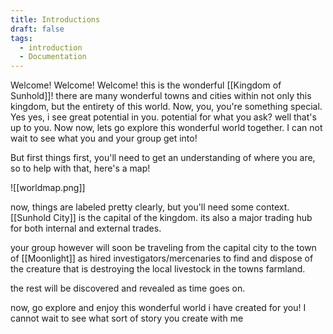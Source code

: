 ```yaml
---
title: Introductions
draft: false
tags:
  - introduction
  - Documentation
---
```

 Welcome! Welcome! Welcome! 
 this is the wonderful [[Kingdom of Sunhold]]!
 there are many wonderful towns and cities within not only this kingdom, but the entirety of this world. Now, you, you're something special. Yes yes, i see great potential in you. potential for what you ask? well that's up to you. Now now, lets go explore this wonderful world together. I can not wait to see what you and your group get into!

But first things first, you'll need to get an understanding of where you are, so to help with that, here's a map!


![[worldmap.png]]

now, things are labeled pretty clearly, but you'll need some context. [[Sunhold City]] is the capital of the kingdom. its also a major trading hub for both internal and external trades.

your group however will soon be traveling from the capital city to the town of [[Moonlight]] as hired investigators/mercenaries to find and dispose of the creature that is destroying the local livestock in the towns farmland.

the rest will be discovered and revealed as time goes on.

now, go explore and enjoy this wonderful world i have created for you! I cannot wait to see what sort of story you create with me